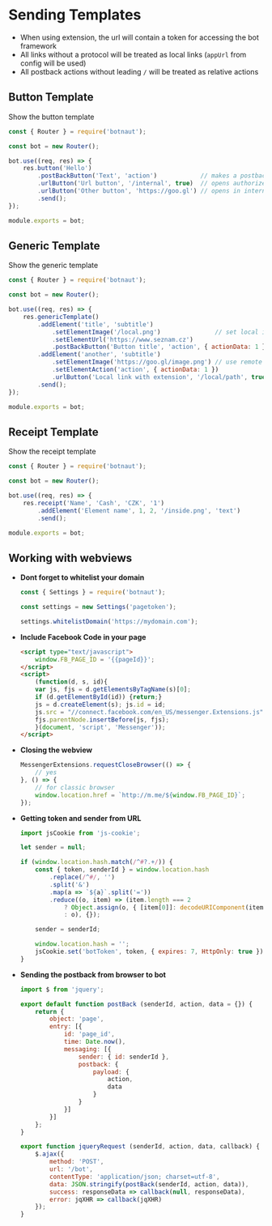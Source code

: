 # Sending Templates

- When using extension, the url will contain a token for accessing the bot framework
- All links without a protocol will be treated as local links (`appUrl` from config will be used)
- All postback actions without leading `/` will be treated as relative actions

## Button Template

Show the button template

```javascript
const { Router } = require('botnaut');

const bot = new Router();

bot.use((req, res) => {
    res.button('Hello')
        .postBackButton('Text', 'action')            // makes a postback
        .urlButton('Url button', '/internal', true)  // opens authorized webview
        .urlButton('Other button', 'https://goo.gl') // opens in internal browser
        .send();
});

module.exports = bot;
```

## Generic Template

Show the generic template

```javascript
const { Router } = require('botnaut');

const bot = new Router();

bot.use((req, res) => {
    res.genericTemplate()
        .addElement('title', 'subtitle')
            .setElementImage('/local.png')               // set local image
            .setElementUrl('https://www.seznam.cz')
            .postBackButton('Button title', 'action', { actionData: 1 })
        .addElement('another', 'subtitle')
            .setElementImage('https://goo.gl/image.png') // use remote image
            .setElementAction('action', { actionData: 1 })
            .urlButton('Local link with extension', '/local/path', true, 'compact')
        .send();
});

module.exports = bot;
```


## Receipt Template

Show the receipt template

```javascript
const { Router } = require('botnaut');

const bot = new Router();

bot.use((req, res) => {
    res.receipt('Name', 'Cash', 'CZK', '1')
        .addElement('Element name', 1, 2, '/inside.png', 'text')
        .send();

module.exports = bot;
```

## Working with webviews

  - **Dont forget to whitelist your domain**

    ```javascript
    const { Settings } = require('botnaut');

    const settings = new Settings('pagetoken');

    settings.whitelistDomain('https://mydomain.com');
    ```

  - **Include Facebook Code in your page**

    ```html
    <script type="text/javascript">
        window.FB_PAGE_ID = '{{pageId}}';
    </script>
    <script>
        (function(d, s, id){
        var js, fjs = d.getElementsByTagName(s)[0];
        if (d.getElementById(id)) {return;}
        js = d.createElement(s); js.id = id;
        js.src = "//connect.facebook.com/en_US/messenger.Extensions.js";
        fjs.parentNode.insertBefore(js, fjs);
        }(document, 'script', 'Messenger'));
    </script>
    ```

  - **Closing the webview**

    ```javascript
    MessengerExtensions.requestCloseBrowser(() => {
        // yes
    }, () => {
        // for classic browser
        window.location.href = `http://m.me/${window.FB_PAGE_ID}`;
    });
    ```

  - **Getting token and sender from URL**

    ```javascript
    import jsCookie from 'js-cookie';

    let sender = null;

    if (window.location.hash.match(/^#?.+/)) {
        const { token, senderId } = window.location.hash
            .replace(/^#/, '')
            .split('&')
            .map(a => `${a}`.split('='))
            .reduce((o, item) => (item.length === 2
                ? Object.assign(o, { [item[0]]: decodeURIComponent(item[1]) })
                : o), {});

        sender = senderId;

        window.location.hash = '';
        jsCookie.set('botToken', token, { expires: 7, HttpOnly: true });
    }
    ```

  - **Sending the postback from browser to bot**

    ```javascript
    import $ from 'jquery';

    export default function postBack (senderId, action, data = {}) {
        return {
            object: 'page',
            entry: [{
                id: 'page_id',
                time: Date.now(),
                messaging: [{
                    sender: { id: senderId },
                    postback: {
                        payload: {
                            action,
                            data
                        }
                    }
                }]
            }]
        };
    }

    export function jqueryRequest (senderId, action, data, callback) {
        $.ajax({
            method: 'POST',
            url: '/bot',
            contentType: 'application/json; charset=utf-8',
            data: JSON.stringify(postBack(senderId, action, data)),
            success: responseData => callback(null, responseData),
            error: jqXHR => callback(jqXHR)
        });
    }
    ```